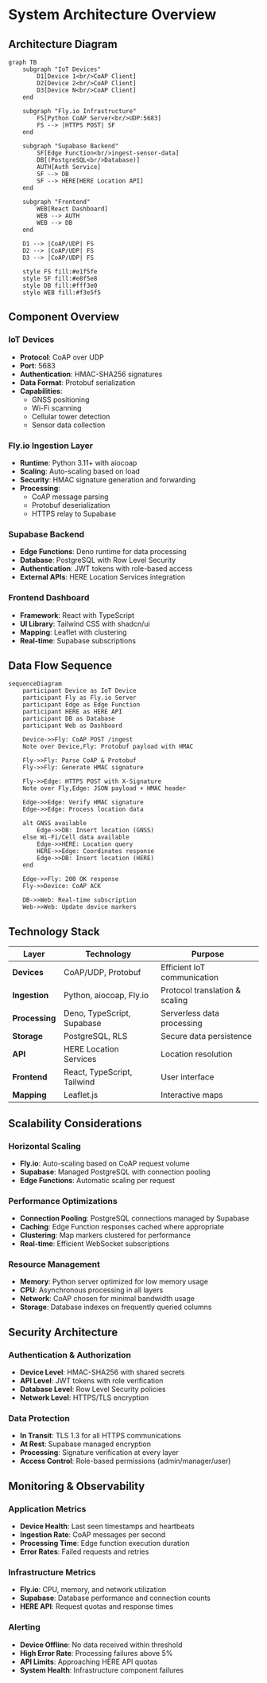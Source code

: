 # System Architecture Overview

## Architecture Diagram

```mermaid
graph TB
    subgraph "IoT Devices"
        D1[Device 1<br/>CoAP Client]
        D2[Device 2<br/>CoAP Client]
        D3[Device N<br/>CoAP Client]
    end
    
    subgraph "Fly.io Infrastructure"
        FS[Python CoAP Server<br/>UDP:5683]
        FS --> |HTTPS POST| SF
    end
    
    subgraph "Supabase Backend"
        SF[Edge Function<br/>ingest-sensor-data]
        DB[(PostgreSQL<br/>Database)]
        AUTH[Auth Service]
        SF --> DB
        SF --> HERE[HERE Location API]
    end
    
    subgraph "Frontend"
        WEB[React Dashboard]
        WEB --> AUTH
        WEB --> DB
    end
    
    D1 --> |CoAP/UDP| FS
    D2 --> |CoAP/UDP| FS
    D3 --> |CoAP/UDP| FS
    
    style FS fill:#e1f5fe
    style SF fill:#e8f5e8
    style DB fill:#fff3e0
    style WEB fill:#f3e5f5
```

## Component Overview

### IoT Devices
- **Protocol**: CoAP over UDP
- **Port**: 5683
- **Authentication**: HMAC-SHA256 signatures
- **Data Format**: Protobuf serialization
- **Capabilities**:
  - GNSS positioning
  - Wi-Fi scanning
  - Cellular tower detection
  - Sensor data collection

### Fly.io Ingestion Layer
- **Runtime**: Python 3.11+ with aiocoap
- **Scaling**: Auto-scaling based on load
- **Security**: HMAC signature generation and forwarding
- **Processing**:
  - CoAP message parsing
  - Protobuf deserialization
  - HTTPS relay to Supabase

### Supabase Backend
- **Edge Functions**: Deno runtime for data processing
- **Database**: PostgreSQL with Row Level Security
- **Authentication**: JWT tokens with role-based access
- **External APIs**: HERE Location Services integration

### Frontend Dashboard
- **Framework**: React with TypeScript
- **UI Library**: Tailwind CSS with shadcn/ui
- **Mapping**: Leaflet with clustering
- **Real-time**: Supabase subscriptions

## Data Flow Sequence

```mermaid
sequenceDiagram
    participant Device as IoT Device
    participant Fly as Fly.io Server
    participant Edge as Edge Function
    participant HERE as HERE API
    participant DB as Database
    participant Web as Dashboard
    
    Device->>Fly: CoAP POST /ingest
    Note over Device,Fly: Protobuf payload with HMAC
    
    Fly->>Fly: Parse CoAP & Protobuf
    Fly->>Fly: Generate HMAC signature
    
    Fly->>Edge: HTTPS POST with X-Signature
    Note over Fly,Edge: JSON payload + HMAC header
    
    Edge->>Edge: Verify HMAC signature
    Edge->>Edge: Process location data
    
    alt GNSS available
        Edge->>DB: Insert location (GNSS)
    else Wi-Fi/Cell data available
        Edge->>HERE: Location query
        HERE->>Edge: Coordinates response
        Edge->>DB: Insert location (HERE)
    end
    
    Edge->>Fly: 200 OK response
    Fly->>Device: CoAP ACK
    
    DB->>Web: Real-time subscription
    Web->>Web: Update device markers
```

## Technology Stack

| Layer | Technology | Purpose |
|-------|------------|---------|
| **Devices** | CoAP/UDP, Protobuf | Efficient IoT communication |
| **Ingestion** | Python, aiocoap, Fly.io | Protocol translation & scaling |
| **Processing** | Deno, TypeScript, Supabase | Serverless data processing |
| **Storage** | PostgreSQL, RLS | Secure data persistence |
| **API** | HERE Location Services | Location resolution |
| **Frontend** | React, TypeScript, Tailwind | User interface |
| **Mapping** | Leaflet.js | Interactive maps |

## Scalability Considerations

### Horizontal Scaling
- **Fly.io**: Auto-scaling based on CoAP request volume
- **Supabase**: Managed PostgreSQL with connection pooling
- **Edge Functions**: Automatic scaling per request

### Performance Optimizations
- **Connection Pooling**: PostgreSQL connections managed by Supabase
- **Caching**: Edge Function responses cached where appropriate
- **Clustering**: Map markers clustered for performance
- **Real-time**: Efficient WebSocket subscriptions

### Resource Management
- **Memory**: Python server optimized for low memory usage
- **CPU**: Asynchronous processing in all layers
- **Network**: CoAP chosen for minimal bandwidth usage
- **Storage**: Database indexes on frequently queried columns

## Security Architecture

### Authentication & Authorization
- **Device Level**: HMAC-SHA256 with shared secrets
- **API Level**: JWT tokens with role verification
- **Database Level**: Row Level Security policies
- **Network Level**: HTTPS/TLS encryption

### Data Protection
- **In Transit**: TLS 1.3 for all HTTPS communications
- **At Rest**: Supabase managed encryption
- **Processing**: Signature verification at every layer
- **Access Control**: Role-based permissions (admin/manager/user)

## Monitoring & Observability

### Application Metrics
- **Device Health**: Last seen timestamps and heartbeats
- **Ingestion Rate**: CoAP messages per second
- **Processing Time**: Edge function execution duration
- **Error Rates**: Failed requests and retries

### Infrastructure Metrics
- **Fly.io**: CPU, memory, and network utilization
- **Supabase**: Database performance and connection counts
- **HERE API**: Request quotas and response times

### Alerting
- **Device Offline**: No data received within threshold
- **High Error Rate**: Processing failures above 5%
- **API Limits**: Approaching HERE API quotas
- **System Health**: Infrastructure component failures